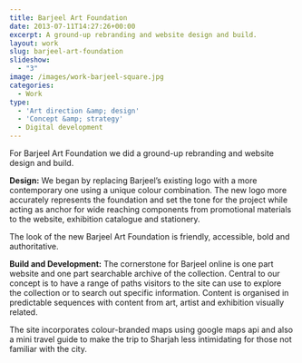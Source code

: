 ```yaml
---
title: Barjeel Art Foundation
date: 2013-07-11T14:27:26+00:00
excerpt: A ground-up rebranding and website design and build.
layout: work
slug: barjeel-art-foundation
slideshow:
  - "3"
image: /images/work-barjeel-square.jpg
categories:
  - Work
type:
  - 'Art direction &amp; design'
  - 'Concept &amp; strategy'
  - Digital development
---
```

For Barjeel Art Foundation we did a ground-up rebranding and website design and build.

**Design:** We began by replacing Barjeel&#8217;s existing logo with a more contemporary one using a unique colour combination. The new logo more accurately represents the foundation and set the tone for the project while acting as anchor for wide reaching components from promotional materials to the website, exhibition catalogue and stationery.

The look of the new Barjeel Art Foundation is friendly, accessible, bold and authoritative.

**Build and Development:** The cornerstone for Barjeel online is one part website and one part searchable archive of the collection. Central to our concept is to have a range of paths visitors to the site can use to explore the collection or to search out specific information. Content is organised in predictable sequences with content from art, artist and exhibition visually related.

The site incorporates colour-branded maps using google maps api and also a mini travel guide to make the trip to Sharjah less intimidating for those not familiar with the city.

&nbsp;

&nbsp;
